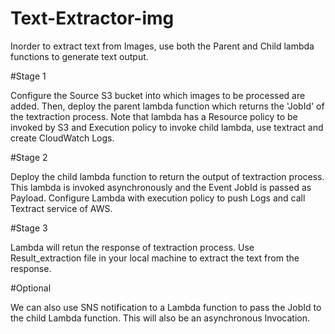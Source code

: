 # Text-Extractor-img
Inorder to extract text from Images, use both the Parent and Child lambda functions to generate text output.

#Stage 1

Configure the Source S3 bucket into which images to be processed are added. Then, deploy the parent lambda function which returns the 'JobId' of the textraction process.
Note that lambda has a Resource policy to be invoked by S3 and Execution policy to invoke child lambda, use textract and create CloudWatch Logs.

#Stage 2

Deploy the child lambda function to return the output of textraction process. This lambda is invoked asynchronously and the Event JobId is passed as Payload. Configure Lambda with execution policy to push Logs and call Textract service of AWS.

#Stage 3

Lambda will retun the response of textraction process. Use Result_extraction file in your local machine to extract the text from the response.

#Optional

We can also use SNS notification to a Lambda function to pass the JobId to the child Lambda function. This will also be an asynchronous Invocation.

